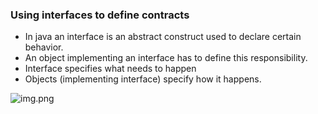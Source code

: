 ### Using interfaces to define contracts

* In java an interface is an abstract construct used to declare certain behavior.
* An object implementing an interface has to define this responsibility.
* Interface specifies what needs to happen
* Objects (implementing interface) specify how it happens. 

![img.png](img.png)